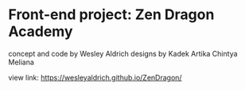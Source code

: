 # Front-end project: Zen Dragon Academy
  concept and code by Wesley Aldrich
  designs by Kadek Artika Chintya Meliana
  
  view link: https://wesleyaldrich.github.io/ZenDragon/
